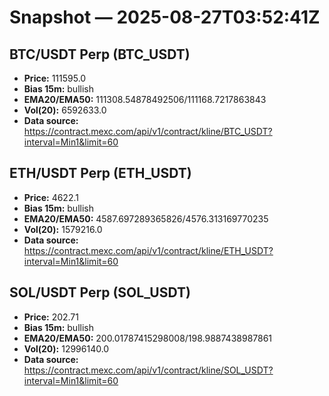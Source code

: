 # Snapshot — 2025-08-27T03:52:41Z

## BTC/USDT Perp (BTC_USDT)
- **Price:** 111595.0
- **Bias 15m:** bullish
- **EMA20/EMA50:** 111308.54878492506/111168.7217863843
- **Vol(20):** 6592633.0
- **Data source:** https://contract.mexc.com/api/v1/contract/kline/BTC_USDT?interval=Min1&limit=60

## ETH/USDT Perp (ETH_USDT)
- **Price:** 4622.1
- **Bias 15m:** bullish
- **EMA20/EMA50:** 4587.697289365826/4576.313169770235
- **Vol(20):** 1579216.0
- **Data source:** https://contract.mexc.com/api/v1/contract/kline/ETH_USDT?interval=Min1&limit=60

## SOL/USDT Perp (SOL_USDT)
- **Price:** 202.71
- **Bias 15m:** bullish
- **EMA20/EMA50:** 200.01787415298008/198.9887438987861
- **Vol(20):** 12996140.0
- **Data source:** https://contract.mexc.com/api/v1/contract/kline/SOL_USDT?interval=Min1&limit=60
